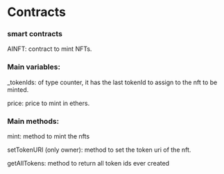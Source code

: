 # Contracts

### smart contracts

AINFT: 
contract to mint NFTs. 


### Main variables:

_tokenIds: of type counter, it has the last tokenId to assign to the nft to be minted.

price: price to mint in ethers.


### Main methods:

mint: method to mint the nfts

setTokenURI (only owner): method to set the token uri of the nft.

getAllTokens: method to return all token ids ever created
